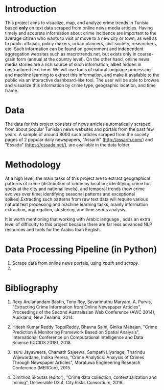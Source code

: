 # Introduction

This project aims to visualize, map, and analyze crime trends in Tunisia based **only** on text data scraped from online news media articles. Having timely and accurate information about crime incidence are important to the average citizen who wants to visit or move to a new city or town; as well as to public officials, policy makers, urban planners, civil society, researchers, etc. Such information can be found on government and independent aggregation websites such as macrotrends.net, but exists only in coarse-grain form (annual at the country level). On the other hand, online news media stories are a rich source of such information, albeit hidden in unstructured text form. We will use tools of natural language processing and machine learning to extract this information, and make it available to the public via an interactive dashboard-like tool. The user will be able to browse and visualize this information by crime type, geographic location, and time frame.

# Data

The data for this project consists of news articles automatically scraped from about popular Tunisian news websites and portals from the past few years. A sample of around 8000 such articles scraped from the society pages of 2 popular daily newspapers, "Assarih" (http://assarih.com/) and "Essada" (https://essada.net/), are available in the data folder.


# Methodology

At a high level, the main tasks of this project are to extract geographical patterns of crime (distribution of crime by location; 
identifying crime hot spots at the city and national levels), and temporal trends (how crime evolves over time; identifying seasonal 
patterns and exceptional spikes).Extracting such patterns from raw text data will require various natural text processing and machine 
learning tasks, mainly information extraction, aggregation, clustering, and time series analysis.

It is worth mentioning that working with Arabic language ,  adds an extra level of difficulty to this project because there are far 
less advanced NLP resources and tools for the Arabic than English.


# Data Processing Pipeline (in Python)

1. Scrape data from online news portals, using *xpath* and *scrapy*.
2. 



# Bibliography

1. Rexy Arulanandam Bastin, Tony Roy, Savarimuthu Maryam, A. Purvis, "Extracting Crime Information from Online Newspaper Articles", Proceedings of the Second Australasian Web Conference (AWC 2014), Auckland, New Zealand, 2014.

2. Hitesh Kumar Reddy ToppiReddy, Bhavna Saini, Ginika Mahajan, "Crime Prediction & Monitoring Framework Based on Spatial Analysis", International Conference on Computational Intelligence and Data Science (ICCIDS 2018), 2018.

3. Isuru Jayaweera, Chamath Sajeewa, Sampath Liyanage, Tharindu Wijewardane, Indika Perera, "Crime Analytics: Analysis of Crimes Through Newspaper Articles", Moratuwa Engineering Research Conference (MERCon), 2015.

4. Dimitrios Skoutas (editor), "Crime data collection, contextualization and mining", Deliverable D3.4, City.Risks Consortium, 2016.

